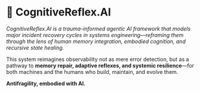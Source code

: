 # 🧠 CognitiveReflex.AI
*CognitiveReflex.AI is a trauma-informed agentic AI framework that models major incident recovery cycles in systems engineering—reframing them through the lens of human memory integration, embodied cognition, and recursive state healing.*

This system reimagines observability not as mere error detection, but as a pathway to **memory repair, adaptive reflexes, and systemic resilience**—for both machines and the humans who build, maintain, and evolve them.

**Antifragility, embodied with AI.**
